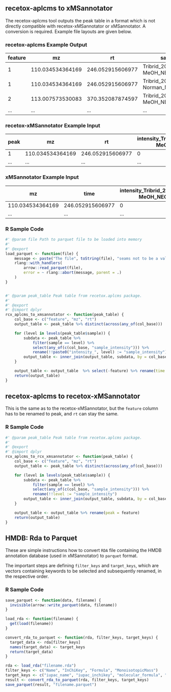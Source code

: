 ## recetox-aplcms to xMSannotator
The recetox-aplcms tool outputs the peak table in a format which is not directly compatible with recetox-xMSannotator or xMSannotator. A conversion is required. Example file layouts are given below.

### recetox-aplcms Example Output

| feature      | mz   | rt | sample | sample_rt | sample_intensity |
|--------------|------|----|--------|-----------|------------------|
|1	|110.034534364169 |	246.052915606977 |	Tribrid_201005_001-MeOH_NEG_MU |NA|	0 |
|1|	110.034534364169|	246.052915606977|	Tribrid_201005_002-Norman_NEG_MU|	729.439375046056|	256906.674516574|
|2|	113.007573530083|	370.352087874597|	Tribrid_201005_001-MeOH_NEG_MU|	317.947801280858|	2406770.19370756|
| ... | ... | ... | ... | ...| ... |

### recetox-xMSannotator Example Input

| peak      | mz   | rt | intensity_Tribrid_201005_001-MeOH_NEG_MU | intensity_Tribrid_201005_002-Norman_NEG_MU |
|-----------|------|----|------------------------------------------|--------------------------------------------|
| 1 |110.034534364169 | 246.052915606977 | 0 | 256906.674516574 |
| ... | ... | ... | ... | ... |

### xMSannotator Example Input
| mz   | time | intensity_Tribrid_201005_001-MeOH_NEG_MU | intensity_Tribrid_201005_002-Norman_NEG_MU |
|------|----|------------------------------------------|--------------------------------------------|
|110.034534364169 | 246.052915606977 | 0 | 256906.674516574 |
| ... | ... | ... | ... |
### R Sample Code

``` R
#' @param file Path to parquet file to be loaded into memory
#'
#' @export
load_parquet <- function(file) {
    message <- paste("The file", toString(file), "seams not to be a valid Parquet file.")
    rlang::with_handlers(
        arrow::read_parquet(file),
        error = ~ rlang::abort(message, parent = .)
    )
}


#' @param peak_table Peak table from recetox.aplcms package.
#'
#' @export
#' @import dplyr
rcx_aplcms_to_xmsannotator <- function(peak_table) {
    col_base <- c("feature", "mz", "rt")
    output_table <- peak_table %>% distinct(across(any_of(col_base)))

    for (level in levels(peak_table$sample)) {
        subdata <- peak_table %>%
            filter(sample == level) %>%
            select(any_of(c(col_base, "sample_intensity"))) %>%
            rename(!!paste0("intensity_", level) := "sample_intensity")
        output_table <- inner_join(output_table, subdata, by = col_base)
    }

    output_table <- output_table  %>% select(-feature) %>% rename(time = rt)
    return(output_table)
}

```

## recetox-aplcms to recetox-xMSannotator
This is the same as to the recetox-xMSannotator, but the `feature` column has to be renamed to peak, and `rt` can stay the same.

### R Sample Code

```R
#' @param peak_table Peak table from recetox.aplcms package.
#'
#' @export
#' @import dplyr
rcx_aplcms_to_rcx_xmsannotator <- function(peak_table) {
    col_base <- c("feature", "mz", "rt")
    output_table <- peak_table %>% distinct(across(any_of(col_base)))

    for (level in levels(peak_table$sample)) {
        subdata <- peak_table %>%
            filter(sample == level) %>%
            select(any_of(c(col_base, "sample_intensity"))) %>%
            rename(!!level := "sample_intensity")
        output_table <- inner_join(output_table, subdata, by = col_base)
    }

    output_table <- output_table %>% rename(peak = feature)
    return(output_table)
}

```

## HMDB: Rda to Parquet
These are simple instructions how to convert `RDA` file containing the HMDB annotation database (used in xMSannotator) to `parquet` format.

The important steps are defining `filter_keys` and `target_keys`, which are vectors containing keywords to be selected and subsequently renamed, in the respective order.

### R Sample Code

```R
save_parquet <- function(data, filename) {
  invisible(arrow::write_parquet(data, filename))
}

load_rda <- function(filename) {
  get(load(filename))
}

convert_rda_to_parquet <- function(rda, filter_keys, target_keys) {
  target_data <- rda[filter_keys]
  names(target_data) <- target_keys
  return(target_data)
}

rda <- load_rda("filename.rda")
filter_keys <- c("Name", "InChiKey", "Formula", "MonoisotopicMass")
target_keys <- c("iupac_name", "iupac_inchikey", "molecular_formula", "monoisotopic_mass")
result <- convert_rda_to_parquet(rda, filter_keys, target_keys)
save_parquet(result, "filename.parquet")

```
